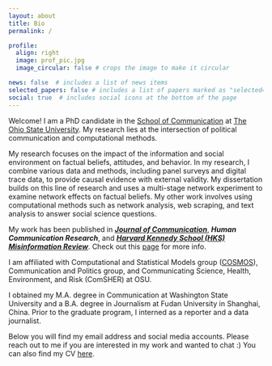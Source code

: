 ```yaml
---
layout: about
title: Bio
permalink: /

profile:
  align: right
  image: prof_pic.jpg
  image_circular: false # crops the image to make it circular

news: false  # includes a list of news items
selected_papers: false # includes a list of papers marked as "selected={true}"
social: true  # includes social icons at the bottom of the page
---
```




Welcome! I am a PhD candidate in the [School of Communication](https://comm.osu.edu/ "School of Communication") at [The Ohio State University](https://www.osu.edu/ "The Ohio State University"). My research lies at the intersection of political communication and computational methods. 

My research focuses on the impact of the information and social environment on factual beliefs, attitudes, and behavior. In my research, I combine various data and methods, including panel surveys and digital trace data, to provide causal evidence with external validity. My dissertation builds on this line of research and uses a multi-stage network experiment to examine network effects on factual beliefs. My other work involves using computational methods such as network analysis, web scraping, and text analysis to answer social science questions.

My work has been published in ***[Journal of Communication](https://doi.org/10.1093/joc/jqad017 "Journal of Communication")***, ***Human Communication Research***, and ***[Harvard Kennedy School (HKS) Misinformation Review](https://doi.org/10.37016/mr-2020-59 "Harvard Kennedy School (HKS) Misinformation Review")***. Check out this [page](https://qinlicomm.github.io/research/ "page") for more info.

I am affiliated with Computational and Statistical Models group ([COSMOS](https://osu-cosmos.group/ "COSMOS")), Communication and Politics group, and Communicating Science, Health, Environment, and Risk (ComSHER) at OSU. 

I obtained my M.A. degree in Communication at Washington State University and a B.A. degree in Journalism at Fudan University in Shanghai, China. Prior to the graduate program, I interned as a reporter and a data journalist.

Below you will find my email address and social media accounts. Please reach out to me if you are interested in my work and wanted to chat :) You can also find my CV [here](https://qinlicomm.github.io/assets/pdf/Qin_Li_Public_CV.pdf "here").
